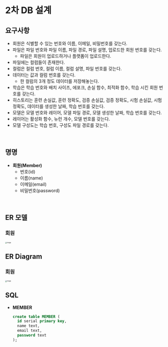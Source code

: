 # 2차 DB 설계

## 요구사항

* 회원은 식별할 수 있는 번호와 이름, 이메일, 비밀번호를 갖는다.
* 파일은 파일 번호와 파일 이름, 파일 경로, 파일 설명, 업로드한 회원 번호를 갖는다.
  * 파일은 회원이 업로드하거나 플랫폼이 업로드한다.
* 파일에는 컬럼들이 존재한다.
* 컬럼은 컬럼 번호, 컬럼 이름, 컬럼 설명, 파일 번호를 갖는다.
* 데이터는 값과 컬럼 번호를 갖는다.
  * 한 컬럼의 3개 정도 데이터를 저장해놓는다.
* 학습은 학습 번호와 배치 사이즈, 에포크, 손실 함수, 최적화 함수, 학습 시킨 회원 번호를 갖는다.
* 히스토리는 훈련 손실값, 훈련 정확도, 검증 손실값, 검증 정확도, 시험 손실값, 시험 정확도, 데이터를 생성한 날짜, 학습 번호를 갖는다.
* 모델은 모델 번호와 레이어, 모델 파일 경로, 모델 생성한 날짜, 학습 번호를 갖는다.
* 레이어는 활성화 함수, 뉴런 개수, 모델 번호를 갖는다.
* 모델 구성도는 학습 번호, 구성도 파일 경로를 갖는다.

<br>

## 명명

* **회원(Member)**
  * 번호(id)
  * 이름(name)
  * 이메일(email)
  * 비밀번호(password)

<br>

## ER 모델

### 회원

<img src="https://user-images.githubusercontent.com/43431081/79348199-a6843100-7f6f-11ea-9ac8-f00d736bb33d.png" alt="image" style="zoom:33%;" />

<br>

## ER Diagram

### 회원

<img src="https://user-images.githubusercontent.com/43431081/79348283-c3b8ff80-7f6f-11ea-95bc-1c8dffe0d9e1.png" alt="image" style="zoom:33%;" />

<br>

## SQL

* **MEMBER**

  ```sql
  create table MEMBER (
    id serial primary key,
    name text,
    email text,
    password text
  );
  ```